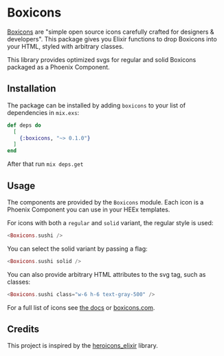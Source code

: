 # Boxicons

[Boxicons](https://boxicons.com) are "simple open source icons carefully crafted for designers & developers". This package gives you Elixir functions to drop Boxicons into your HTML, styled with arbitrary classes.

This library provides optimized svgs for regular and solid Boxicons packaged as a Phoenix Component.

## Installation

The package can be installed by adding `boxicons` to your list of dependencies in `mix.exs`:

```elixir
def deps do
  [
    {:boxicons, "~> 0.1.0"}
  ]
end
```

After that run `mix deps.get`

## Usage

The components are provided by the `Boxicons` module. Each icon is a Phoenix Component you can use in your HEEx templates.

For icons with both a `regular` and `solid` variant, the regular style is used:

```eex
<Boxicons.sushi />
```

You can select the solid variant by passing a flag:

```eex
<Boxicons.sushi solid />
```

You can also provide arbitrary HTML attributes to the svg tag, such as classes:

```eex
<Boxicons.sushi class="w-6 h-6 text-gray-500" />
```

For a full list of icons see [the docs](https://hexdocs.pm/boxicons/api-reference.html) or [boxicons.com](https://boxicons.com/).

## Credits

This project is inspired by the [heroicons_elixir](https://github.com/mveytsman/heroicons_elixir) library.
